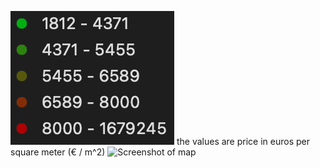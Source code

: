 ![Map legend](map-legend.png) the values are price in euros per square meter (€ / m^2)
![Screenshot of map](map-screenshot.png)
